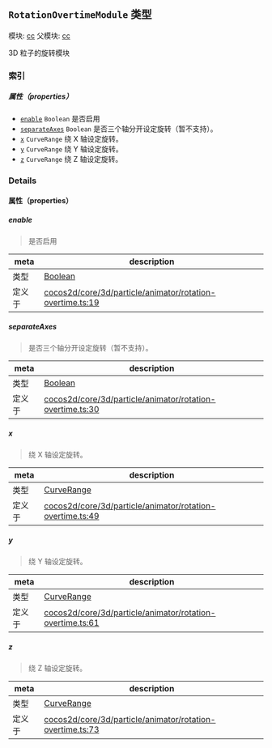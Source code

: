 ## `RotationOvertimeModule` 类型



模块: [cc](../modules/cc.md)
父模块: [cc](../modules/cc.md)


3D 粒子的旋转模块



### 索引

##### 属性（properties）

  - [`enable`](#enable) `Boolean` 是否启用
  - [`separateAxes`](#separateaxes) `Boolean` 是否三个轴分开设定旋转（暂不支持）。
  - [`x`](#x) `CurveRange` 绕 X 轴设定旋转。
  - [`y`](#y) `CurveRange` 绕 Y 轴设定旋转。
  - [`z`](#z) `CurveRange` 绕 Z 轴设定旋转。





### Details


#### 属性（properties）


##### enable

> 是否启用

| meta | description |
|------|-------------|
| 类型 | <a href="https://developer.mozilla.org/en/JavaScript/Reference/Global_Objects/Boolean" class="crosslink external" target="_blank">Boolean</a> |
| 定义于 | [cocos2d/core/3d/particle/animator/rotation-overtime.ts:19](https://github.com/cocos-creator/engine/blob/efe6330ab64803299d3b7fecde039ffed2d9e696/cocos2d/core/3d/particle/animator/rotation-overtime.ts#L19) |



##### separateAxes

> 是否三个轴分开设定旋转（暂不支持）。

| meta | description |
|------|-------------|
| 类型 | <a href="https://developer.mozilla.org/en/JavaScript/Reference/Global_Objects/Boolean" class="crosslink external" target="_blank">Boolean</a> |
| 定义于 | [cocos2d/core/3d/particle/animator/rotation-overtime.ts:30](https://github.com/cocos-creator/engine/blob/efe6330ab64803299d3b7fecde039ffed2d9e696/cocos2d/core/3d/particle/animator/rotation-overtime.ts#L30) |



##### x

> 绕 X 轴设定旋转。

| meta | description |
|------|-------------|
| 类型 | <a href="../classes/CurveRange.html" class="crosslink">CurveRange</a> |
| 定义于 | [cocos2d/core/3d/particle/animator/rotation-overtime.ts:49](https://github.com/cocos-creator/engine/blob/efe6330ab64803299d3b7fecde039ffed2d9e696/cocos2d/core/3d/particle/animator/rotation-overtime.ts#L49) |



##### y

> 绕 Y 轴设定旋转。

| meta | description |
|------|-------------|
| 类型 | <a href="../classes/CurveRange.html" class="crosslink">CurveRange</a> |
| 定义于 | [cocos2d/core/3d/particle/animator/rotation-overtime.ts:61](https://github.com/cocos-creator/engine/blob/efe6330ab64803299d3b7fecde039ffed2d9e696/cocos2d/core/3d/particle/animator/rotation-overtime.ts#L61) |



##### z

> 绕 Z 轴设定旋转。

| meta | description |
|------|-------------|
| 类型 | <a href="../classes/CurveRange.html" class="crosslink">CurveRange</a> |
| 定义于 | [cocos2d/core/3d/particle/animator/rotation-overtime.ts:73](https://github.com/cocos-creator/engine/blob/efe6330ab64803299d3b7fecde039ffed2d9e696/cocos2d/core/3d/particle/animator/rotation-overtime.ts#L73) |






